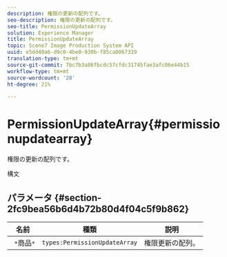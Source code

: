 ```yaml
---
description: 権限の更新の配列です。
seo-description: 権限の更新の配列です。
seo-title: PermissionUpdateArray
solution: Experience Manager
title: PermissionUpdateArray
topic: Scene7 Image Production System API
uuid: e5dd40a6-d9c0-4be0-930b-f85ca0067319
translation-type: tm+mt
source-git-commit: 7bc7b3a86fbcdc57cfdc31745fae3afc06e44b15
workflow-type: tm+mt
source-wordcount: '28'
ht-degree: 21%

---
```



# PermissionUpdateArray{#permissionupdatearray}

権限の更新の配列です。

構文

## パラメータ {#section-2fc9bea56b6d4b72b80d4f04c5f9b862}

| 名前 | 種類 | 説明 |
|---|---|---|
| ` *`商品`*` | `types:PermissionUpdateArray` | 権限更新の配列。 |

